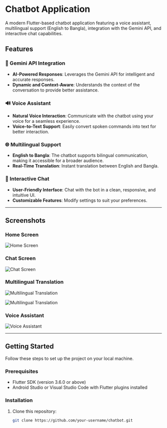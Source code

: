 # Chatbot Application

A modern Flutter-based chatbot application featuring a voice assistant, multilingual support (English to Bangla), integration with the Gemini API, and interactive chat capabilities.

## Features

### 🌟 Gemini API Integration
- **AI-Powered Responses**: Leverages the Gemini API for intelligent and accurate responses.
- **Dynamic and Context-Aware**: Understands the context of the conversation to provide better assistance.
  
### 🔊 Voice Assistant
- **Natural Voice Interaction**: Communicate with the chatbot using your voice for a seamless experience.
- **Voice-to-Text Support**: Easily convert spoken commands into text for better interaction.

### 🌐 Multilingual Support
- **English to Bangla**: The chatbot supports bilingual communication, making it accessible for a broader audience.
- **Real-Time Translation**: Instant translation between English and Bangla.

### 💬 Interactive Chat
- **User-Friendly Interface**: Chat with the bot in a clean, responsive, and intuitive UI.
- **Customizable Features**: Modify settings to suit your preferences.

---

## Screenshots

### Home Screen
![Home Screen](https://github.com/user-attachments/assets/f7878e63-36e0-4395-ac85-d512869a768f)

### Chat Screen
![Chat Screen](https://github.com/user-attachments/assets/e659c608-5c9b-492b-a2c7-335bc1b2b4d8)

### Multilingual Translation

![Multilingual Translation](https://github.com/user-attachments/assets/38b4f7b8-84fd-4253-82e7-c79aff67e242)

![Multilingual Translation](https://github.com/user-attachments/assets/711c499d-d10f-4fb0-96b3-8b596b6a9549)

### Voice Assistant
![Voice Assistant](https://github.com/user-attachments/assets/58da16cb-d90e-4598-bf5b-4657ea17b8ea)

---

## Getting Started

Follow these steps to set up the project on your local machine.

### Prerequisites
- Flutter SDK (version 3.6.0 or above)
- Android Studio or Visual Studio Code with Flutter plugins installed

### Installation
1. Clone this repository:
   ```bash
   git clone https://github.com/your-username/chatbot.git
